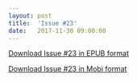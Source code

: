 ```yaml
---
layout: post
title:  'Issue #23'
date:   2017-11-30 09:00:00
---
```


[Download Issue #23 in EPUB format](https://critic-zebra-68386.netlify.com//issues/2017-11-30-issue-23.epub)

[Download Issue #23 in Mobi format](https://critic-zebra-68386.netlify.com//issues/2017-11-30-issue-23.mobi)
